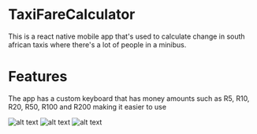 # TaxiFareCalculator

This is a react native mobile app that's used to calculate change in south african taxis where there's a lot of people in a minibus.

# Features

The app has a custom keyboard that has money amounts such as R5, R10, R20, R50, R100 and R200 making it easier to use

![alt text](https://github.com/AshauranceHeavens/TaxiFareCalculator/tree/main/components/images/new_taxi_1.png?raw=true)
![alt text](https://github.com/AshauranceHeavens/TaxiFareCalculator/tree/main/components/images/new_taxi_2.png?raw=true)
![alt text](https://github.com/AshauranceHeavens/TaxiFareCalculator/tree/main/components/images/new_taxi_3.png?raw=true)
